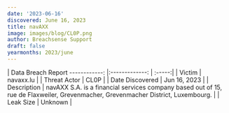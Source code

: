 ```yaml
---
date: '2023-06-16'
discovered: June 16, 2023
title: navAXX
image: images/blog/CL0P.png
author: Breachsense Support
draft: false
yearmonths: 2023/june
---
```



| Data Breach Report
------------:     |:-------------:    | :-----:|
| Victim      | navaxx.lu      | 
| Threat Actor      | CL0P      | 
| Date Discovered      | Jun 16, 2023      | 
| Description      | navAXX S.A. is a financial services company based out of 15, rue de Flaxweiler, Grevenmacher, Grevenmacher District, Luxembourg.      | 
| Leak Size      | Unknown      | 

